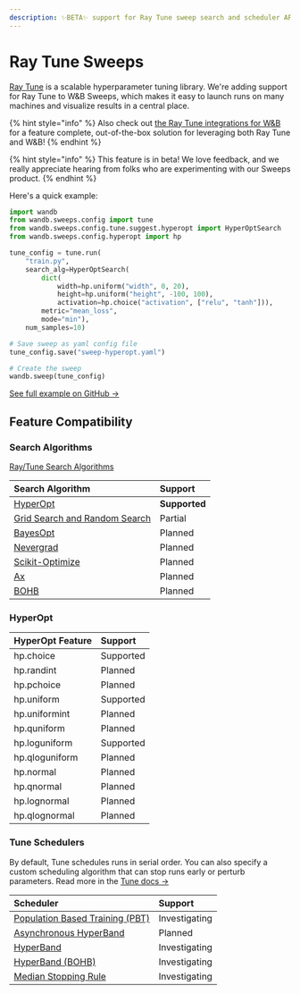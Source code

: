 ```yaml
---
description: ✨BETA✨ support for Ray Tune sweep search and scheduler API
---
```


# Ray Tune Sweeps

[Ray Tune](https://ray.readthedocs.io/en/latest/tune.html) is a scalable hyperparameter tuning library. We're adding support for Ray Tune to W&B Sweeps, which makes it easy to launch runs on many machines and visualize results in a central place.

{% hint style="info" %}
Also check out [the Ray Tune integrations for W&B](../guides/integrations/ray-tune.md) for a feature complete, out-of-the-box solution for leveraging both Ray Tune and W&B!
{% endhint %}

{% hint style="info" %}
This feature is in beta! We love feedback, and we really appreciate hearing from folks who are experimenting with our Sweeps product.
{% endhint %}

Here's a quick example:

```python
import wandb
from wandb.sweeps.config import tune
from wandb.sweeps.config.tune.suggest.hyperopt import HyperOptSearch
from wandb.sweeps.config.hyperopt import hp

tune_config = tune.run(
    "train.py",
    search_alg=HyperOptSearch(
        dict(
            width=hp.uniform("width", 0, 20),
            height=hp.uniform("height", -100, 100),
            activation=hp.choice("activation", ["relu", "tanh"])),
        metric="mean_loss",
        mode="min"),
    num_samples=10)

# Save sweep as yaml config file
tune_config.save("sweep-hyperopt.yaml")

# Create the sweep
wandb.sweep(tune_config)
```

[See full example on GitHub →](https://github.com/wandb/examples/tree/master/examples/keras/keras-cnn-fashion)

## Feature Compatibility

### Search Algorithms

[Ray/Tune Search Algorithms](https://ray.readthedocs.io/en/latest/tune-searchalg.html)

| Search Algorithm | Support |
| :--- | :--- |
| [HyperOpt](https://ray.readthedocs.io/en/latest/tune-searchalg.html#hyperopt-search-tree-structured-parzen-estimators) | **Supported** |
| [Grid Search and Random Search](https://ray.readthedocs.io/en/latest/tune-searchalg.html#variant-generation-grid-search-random-search) | Partial |
| [BayesOpt](https://ray.readthedocs.io/en/latest/tune-searchalg.html#bayesopt-search) | Planned |
| [Nevergrad](https://ray.readthedocs.io/en/latest/tune-searchalg.html#nevergrad-search) | Planned |
| [Scikit-Optimize](https://ray.readthedocs.io/en/latest/tune-searchalg.html#scikit-optimize-search) | Planned |
| [Ax](https://ray.readthedocs.io/en/latest/tune-searchalg.html#ax-search) | Planned |
| [BOHB](https://ray.readthedocs.io/en/latest/tune-searchalg.html#bohb) | Planned |

### HyperOpt

| HyperOpt Feature | Support |
| :--- | :--- |
| hp.choice | Supported |
| hp.randint | Planned |
| hp.pchoice | Planned |
| hp.uniform | Supported |
| hp.uniformint | Planned |
| hp.quniform | Planned |
| hp.loguniform | Supported |
| hp.qloguniform | Planned |
| hp.normal | Planned |
| hp.qnormal | Planned |
| hp.lognormal | Planned |
| hp.qlognormal | Planned |

### Tune Schedulers

By default, Tune schedules runs in serial order. You can also specify a custom scheduling algorithm that can stop runs early or perturb parameters. Read more in the [Tune docs →](https://ray.readthedocs.io/en/latest/tune-schedulers.html)

| Scheduler | Support |
| :--- | :--- |
| [Population Based Training \(PBT\)](https://ray.readthedocs.io/en/latest/tune-schedulers.html#population-based-training-pbt) | Investigating |
| [Asynchronous HyperBand](https://ray.readthedocs.io/en/latest/tune-schedulers.html#asynchronous-hyperband) | Planned |
| [HyperBand](https://ray.readthedocs.io/en/latest/tune-schedulers.html#hyperband) | Investigating |
| [HyperBand \(BOHB\)](https://ray.readthedocs.io/en/latest/tune-schedulers.html#hyperband-bohb) | Investigating |
| [Median Stopping Rule](https://ray.readthedocs.io/en/latest/tune-schedulers.html#median-stopping-rule) | Investigating |


